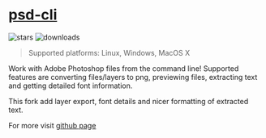 # [psd-cli](https://github.com/OzymandiasTheGreat/psd-cli)

![stars](https://img.shields.io/github/stars/OzymandiasTheGreat/psd-cli.svg?style=social)
![downloads](https://img.shields.io/github/downloads/OzymandiasTheGreat/psd-cli/total.svg?style=social)

> Supported platforms: <span class="platform">Linux</span>, <span class="platform">Windows</span>, <span class="platform">MacOS X</span>

Work with Adobe Photoshop files from the command line!
Supported features are converting files/layers to png, previewing files, extracting text and getting detailed font information.

This fork add layer export, font details and nicer formatting of extracted text.


<div class="more">

For more visit [github page](https://github.com/OzymandiasTheGreat/psd-cli)

</div>
